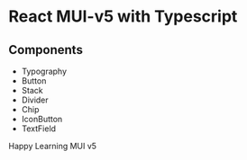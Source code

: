 # React MUI-v5 with Typescript

## Components

- Typography
- Button
- Stack
- Divider
- Chip
- IconButton
- TextField

Happy Learning MUI v5

